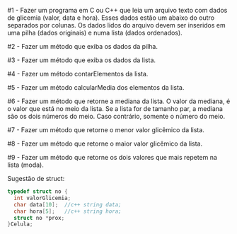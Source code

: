 #1 - Fazer um programa em C ou C++ que leia um arquivo texto com dados de glicemia (valor, data e hora). Esses dados estão um abaixo do outro separados por colunas.
Os dados lidos do arquivo devem ser inseridos em uma pilha (dados originais) e numa lista (dados ordenados).

#2 - Fazer um método que exiba os dados da pilha.

#3 - Fazer um método que exiba os dados da lista.

#4 - Fazer um método contarElementos da lista.

#5 - Fazer um método calcularMedia dos elementos da lista.

#6 - Fazer um método que retorne a mediana da lista. O valor da mediana, é o valor que está no meio da lista. Se a lista for de tamanho par, a mediana são os dois 
números do meio. Caso contrário, somente o número do meio.

#7 - Fazer um método que retorne o menor valor glicêmico da lista.

#8 - Fazer um método que retorne o maior valor glicêmico da lista.

#9 - Fazer um método que retorne os dois valores que mais repetem na lista (moda).


Sugestão de struct:
```c
typedef struct no {
  int valorGlicemia;
  char data[10];  //c++ string data;
  char hora[5];   //c++ string hora;
  struct no *prox;
}Celula;
```
